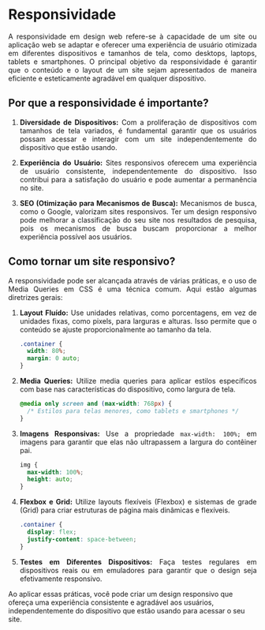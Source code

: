 <span align='justify'>
  
# Responsividade

A responsividade em design web refere-se à capacidade de um site ou aplicação web se adaptar e oferecer uma experiência de usuário otimizada em diferentes dispositivos e tamanhos de tela, como desktops, laptops, tablets e smartphones. O principal objetivo da responsividade é garantir que o conteúdo e o layout de um site sejam apresentados de maneira eficiente e esteticamente agradável em qualquer dispositivo.

## Por que a responsividade é importante?

1. **Diversidade de Dispositivos:** Com a proliferação de dispositivos com tamanhos de tela variados, é fundamental garantir que os usuários possam acessar e interagir com um site independentemente do dispositivo que estão usando.

2. **Experiência do Usuário:** Sites responsivos oferecem uma experiência de usuário consistente, independentemente do dispositivo. Isso contribui para a satisfação do usuário e pode aumentar a permanência no site.

3. **SEO (Otimização para Mecanismos de Busca):** Mecanismos de busca, como o Google, valorizam sites responsivos. Ter um design responsivo pode melhorar a classificação do seu site nos resultados de pesquisa, pois os mecanismos de busca buscam proporcionar a melhor experiência possível aos usuários.

## Como tornar um site responsivo?

A responsividade pode ser alcançada através de várias práticas, e o uso de Media Queries em CSS é uma técnica comum. Aqui estão algumas diretrizes gerais:

1. **Layout Fluído:** Use unidades relativas, como porcentagens, em vez de unidades fixas, como pixels, para larguras e alturas. Isso permite que o conteúdo se ajuste proporcionalmente ao tamanho da tela.

   ```css
   .container {
     width: 80%;
     margin: 0 auto;
   }
   ```

2. **Media Queries:** Utilize media queries para aplicar estilos específicos com base nas características do dispositivo, como largura de tela.

   ```css
   @media only screen and (max-width: 768px) {
     /* Estilos para telas menores, como tablets e smartphones */
   }
   ```

3. **Imagens Responsivas:** Use a propriedade `max-width: 100%;` em imagens para garantir que elas não ultrapassem a largura do contêiner pai.

   ```css
   img {
     max-width: 100%;
     height: auto;
   }
   ```

4. **Flexbox e Grid:** Utilize layouts flexíveis (Flexbox) e sistemas de grade (Grid) para criar estruturas de página mais dinâmicas e flexíveis.

   ```css
   .container {
     display: flex;
     justify-content: space-between;
   }
   ```

5. **Testes em Diferentes Dispositivos:** Faça testes regulares em dispositivos reais ou em emuladores para garantir que o design seja efetivamente responsivo.

</span>
Ao aplicar essas práticas, você pode criar um design responsivo que ofereça uma experiência consistente e agradável aos usuários, independentemente do dispositivo que estão usando para acessar o seu site.
